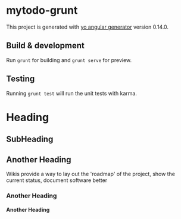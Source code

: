 # mytodo-grunt

This project is generated with [yo angular generator](https://github.com/yeoman/generator-angular)
version 0.14.0.

## Build & development

Run `grunt` for building and `grunt serve` for preview.

## Testing

Running `grunt test` will run the unit tests with karma.


Heading
==========

SubHeading
----------

## Another Heading

Wikis provide a way to lay out the 'roadmap' of the project, show the current status, document software better

### Another Heading

#### Another Heading